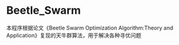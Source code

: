 # Beetle_Swarm
本程序根据论文《Beetle Swarm Optimization Algorithm:Theory and Application》复现的天牛群算法，用于解决各种寻优问题
